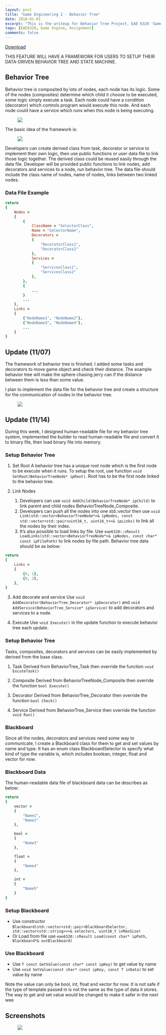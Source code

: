 ```yaml
---
layout: post
title: "Game Engineering 2 - Behavior Tree"
date: 2018-01-01
excerpt: "This is the writeup for Behavior Tree Project, EAE 6320 'Game Engineering 2'"
tags: [EAE6320, Game Engine, Assignment]
comments: false
---
```


<div markdown="0"><a href="https://drive.google.com/open?id=1DbCMyw6AtlorX5WWL8wjVJ0FOCqWAyqu" class="btn btn-info">Download</a></div>

THIS FEATURE WILL HAVE A FRAMEWORK FOR USERS TO SETUP THEIR DATA-DRIVEN BEHAVIOR TREE AND STATE MACHINE.

## Behavior Tree

Behavior tree is composited by lots of nodes, each node has its logic. Some of the nodes (composites) determine which child it choose to be executed, some logic simply execute a task. Each node could have a condition (decorator) which controls program would execute this node. And each node could have a service which runs when this node is being executing.

<figure>
	<a href="../assets/img/blog/GameEngineering2/BehaviorTree/1.png"><img src="../assets/img/blog/GameEngineering2/BehaviorTree/1.png"></a>
</figure>

The basic idea of the framework is:

<figure>
	<a href="../assets/img/blog/GameEngineering2/BehaviorTree/2.png"><img src="../assets/img/blog/GameEngineering2/BehaviorTree/2.png"></a>
</figure>

Developers can create derived class from task, decorator or service to implement their own logic, then use public functions or user data file to link those logic together. The derived class could be reused easily through the data file. Developer will be provided public functions to link nodes, add decorators and services to a node, run behavior tree. The data file should include the class name of nodes, name of nodes, links between two linked nodes.

### Data File Example

~~~ ruby
return
{
    Nodes = 
    {
        {
            ClassName = "SelectorClass",
            Name = "SelectorName",
            Decorators = 
            {
                "DecoratorClass1",
                "DecoratorClass2"
            },
            Services = 
            {
                "ServicesClass1",
                "ServicesClass2"
            },
        },
        {
            ...
        }
        ...
    },
    Links = 
    {
        {"NodeName1", "NodeName2"},
        {"NodeName3", "NodeName4"},
        ...
    }
}
~~~

## Update (11/07)

The framework of behavior tree is finished. I added some tasks and decorators to move game object and check their distance. The example behavior tree will make the sphere chasing jerry can if the distance between them is less than some value.

I plan to implement the data file for the behavior tree and create a structure for the communication of nodes in the behavior tree.

<figure>
	<a href="../assets/img/blog/GameEngineering2/BehaviorTree/4.gif"><img src="../assets/img/blog/GameEngineering2/BehaviorTree/4.gif"></a>
</figure>

## Update (11/14)

During this week, I designed human-readable file for my behavior tree system, implemented the builder to read human-readable file and convert it to binary file, then load binary file into memory.

### Setup Behavior Tree

1. Set Root
A behavior tree has a unique root node which is the first node to be execute when it runs. To setup the root, use function `void SetRoot(BehaviorTreeNode* ipRoot)`. Root has to be the first node linked to the behavior tree.

2. Link Nodes
	1. Developers can use `void AddChild(BehaviorTreeNode* ipChild)` to link parent and child nodes BehaviorTreeNode_Composite.
	2. Developers can push all the nodes into one std::vector then use `void Link(std::vector<BehaviorTreeNode*>& ipNodes, const std::vector<std::pair<uint16_t, uint16_t>>& ipLinks)` to link all the nodes by their index.
	3. It’s also possible to load links by file. Use `eae6320::cResult LoadLinks(std::vector<BehaviorTreeNode*>& ipNodes, const char* const ipFilePath)` to link nodes by file path.
	Behavior tree data should be as below:
~~~ ruby
return
{
    Links =
    {
        {0, 1},
        {0, 2},
    },
}
~~~

3. Add decorate and service
Use `void AddDecorator(BehaviorTree_Decorator* ipDecorator)` and `void AddService(BehaviorTree_Service* ipService)` to add decorators and services to a node.

4. Execute
Use `void Execute()` in the update function to execute behavior tree each update.

### Setup Behavior Tree

Tasks, composites, decorators and services can be easily implemented by derived from the base class.

1. Task
Derived from BehaviorTree_Task then override the function `void ExcuteTask()`

2. Composite
Derived from BehaviorTreeNode_Composite then override the function `bool Execute()`

3. Decorator
Derived from BehaviorTree_Decorator then override the function `bool Check()`

4. Service
Derived from BehaviorTree_Service then override the function `void Run()`

### Blackboard

Since all the nodes, decorators and services need some way to communicate, I create a Blackboard class for them to get and set values by name and type. It has an enum class BlackboardSelector to specify what kind of type the variable is, which includes boolean, integer, float and vector for now.

### Blackboard Data

The human-readable data file of blackboard data can be describes as below:

~~~ ruby
return
{
    vector = 
    {
        "Name1",
        "Name2"
    },

    bool = 
    {
        "Name3"
    },

    float = 
    {
        "Name4"
    },

    int = 
    {
        "Name5"
    }
}
~~~

### Setup Blackboard

* Use constructor `Blackboard(std::vector<std::pair<BlackboardSelector, std::vector<std::string>>>& selectors, uint16_t inMaxSize)`
* Or Load from file use `eae6320::cResult Load(const char* ipPath, Blackboard*& outBlackboard)`

### Use Blackboard

* Use `T const GetValue(const char* const ipKey)` to get value by name
* Use `void SetValue(const char* const ipKey, const T inData)` to set value by name

Note the value can only be bool, int, float and vector for now. It is not safe if the type of template passed in is not the same as the type of data it stores. The way to get and set value would be changed to make it safer in the next wee

## Screenshots

<figure>
	<a href="../assets/img/blog/GameEngineering2/BehaviorTree/5.gif"><img src="../assets/img/blog/GameEngineering2/BehaviorTree/5.gif"></a>
</figure>
